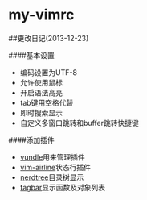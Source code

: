 my-vimrc
========

##更改日记(2013-12-23)

####基本设置
+ 编码设置为UTF-8
+ 允许使用鼠标
+ 开启语法高亮
+ tab键用空格代替
+ 即时搜索显示
+ 自定义多窗口跳转和buffer跳转快捷键

####添加插件
+ [vundle](https://github.com/gmarik/vundle)用来管理插件
+ [vim-airline](https://github.com/bling/vim-airline)状态行插件
+ [nerdtree](https://github.com/scrooloose/nerdtree)目录树显示
+ [tagbar](https://github.com/majutsushi/tagbar)显示函数及对象列表
